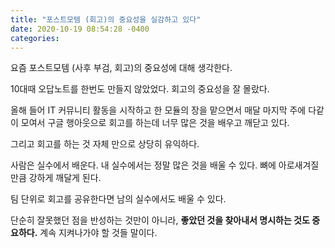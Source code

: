```yaml
---
title: "포스트모템 (회고)의 중요성을 실감하고 있다"
date: 2020-10-19 08:54:28 -0400
categories: 
---
```


요즘 포스트모템 (사후 부검, 회고)의 중요성에 대해 생각한다. 


10대때  오답노트를 한번도 만들지 않았었다. 회고의 중요성을 잘 몰랐다. 

올해 들어 IT 커뮤니티 활동을 시작하고 한 모듈의 장을 맡으면서 매달 마지막 주에 다같이 모여서 구글 행아웃으로 회고를 하는데 너무 많은 것을 배우고 깨닫고 있다. 

그리고 회고를 하는 것 자체 만으로 상당히 유익하다. 


사람은 실수에서 배운다. 내 실수에서는 정말 많은 것을 배울 수 있다. 뼈에 아로새겨질 만큼 강하게 깨달게 된다. 

팀 단위로 회고를 공유한다면 남의 실수에서도 배울 수 있다. 


단순히 잘못했던 점을 반성하는 것만이 아니라, <strong>좋았던 것을 찾아내서 명시하는 것도 중요하다.</strong> 계속 지켜나가야 할 것들 말이다. 


